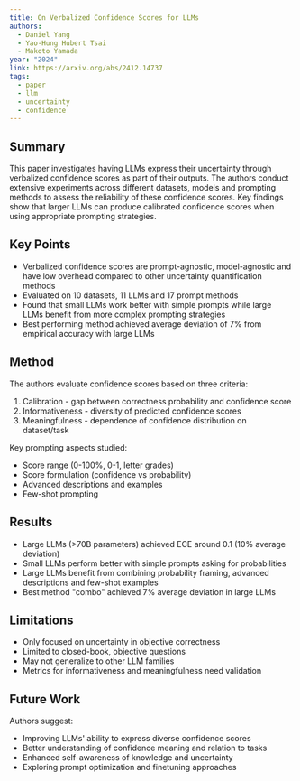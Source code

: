 ```yaml
---
title: On Verbalized Confidence Scores for LLMs
authors:
  - Daniel Yang
  - Yao-Hung Hubert Tsai
  - Makoto Yamada
year: "2024"
link: https://arxiv.org/abs/2412.14737
tags:
  - paper
  - llm
  - uncertainty
  - confidence
---
```


## Summary
This paper investigates having LLMs express their uncertainty through verbalized confidence scores as part of their outputs. The authors conduct extensive experiments across different datasets, models and prompting methods to assess the reliability of these confidence scores. Key findings show that larger LLMs can produce calibrated confidence scores when using appropriate prompting strategies.

## Key Points

- Verbalized confidence scores are prompt-agnostic, model-agnostic and have low overhead compared to other uncertainty quantification methods
- Evaluated on 10 datasets, 11 LLMs and 17 prompt methods
- Found that small LLMs work better with simple prompts while large LLMs benefit from more complex prompting strategies
- Best performing method achieved average deviation of 7% from empirical accuracy with large LLMs

## Method

The authors evaluate confidence scores based on three criteria:
1. Calibration - gap between correctness probability and confidence score
2. Informativeness - diversity of predicted confidence scores
3. Meaningfulness - dependence of confidence distribution on dataset/task

Key prompting aspects studied:
- Score range (0-100%, 0-1, letter grades)
- Score formulation (confidence vs probability)
- Advanced descriptions and examples
- Few-shot prompting

## Results

- Large LLMs (>70B parameters) achieved ECE around 0.1 (10% average deviation)
- Small LLMs perform better with simple prompts asking for probabilities
- Large LLMs benefit from combining probability framing, advanced descriptions and few-shot examples
- Best method "combo" achieved 7% average deviation in large LLMs

## Limitations

- Only focused on uncertainty in objective correctness
- Limited to closed-book, objective questions
- May not generalize to other LLM families
- Metrics for informativeness and meaningfulness need validation

## Future Work

Authors suggest:
- Improving LLMs' ability to express diverse confidence scores
- Better understanding of confidence meaning and relation to tasks
- Enhanced self-awareness of knowledge and uncertainty
- Exploring prompt optimization and finetuning approaches